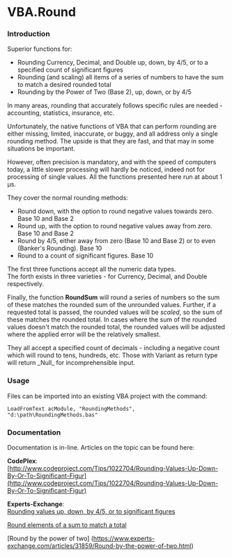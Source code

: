 ﻿# VBA.Round

### Introduction

Superior functions for:

* Rounding Currency, Decimal, and Double up, down, by 4/5, or to a specified count of significant figures
* Rounding \(and scaling\) all items of a series of numbers to have the sum to match a desired rounded total
* Rounding by the Power of Two (Base 2), up, down, or by 4/5

In many areas, rounding that accurately follows specific rules are needed - accounting, statistics, insurance, etc.

Unfortunately, the native functions of VBA that can perform rounding are either missing, limited, inaccurate, or buggy, and all address only a single rounding method. The upside is that they are fast, and that may in some situations be important.

However, often precision is mandatory, and with the speed of computers today, a little slower processing will hardly be noticed, indeed not for processing of single values. All the functions presented here run at about 1 µs.

They cover the normal rounding methods:

* Round down, with the option to round negative values towards zero. Base 10 and Base 2
* Round up, with the option to round negative values away from zero. Base 10 and Base 2
* Round by 4/5, either away from zero (Base 10 and Base 2) or to even  \(Banker's Rounding\). Base 10
* Round to a count of significant figures. Base 10

The first three functions accept all the numeric data types.  
The forth exists in three varieties - for Currency, Decimal, and Double respectively.

Finally, the function **RoundSum** will round a series of numbers so the sum of these matches the rounded sum of the unrounded values. Further, if a requested total is passed, the rounded values will be _scaled_, so the sum of these matches the rounded total. In cases where the sum of the rounded values doesn't match the rounded total, the rounded values will be adjusted where the applied error will be the relatively smallest.

They all accept a specified count of decimals - including a negative count which will round to tens, hundreds, etc. Those with Variant as return type will return \_Null\_ for incomprehensible input.

### Usage

Files can be imported into an existing VBA project with the command:

`LoadFromText acModule, "RoundingMethods", "d:\path\RoundingMethods.bas"`

### Documentation

Documentation is in-line. Articles on the topic can be found here:

**CodePlex**:  
[http://www.codeproject.com/Tips/1022704/Rounding-Values-Up-Down-By-Or-To-Significant-Figur](http://www.codeproject.com/Tips/1022704/Rounding-Values-Up-Down-By-Or-To-Significant-Figur)

**Experts-Exchange**:  
[Rounding values up, down, by 4/5, or to significant figures](https://www.experts-exchange.com/articles/20299/Rounding-values-up-down-by-4-5-or-to-significant-figures.html)

[Round elements of a sum to match a total](https://www.experts-exchange.com/articles/31683/Round-elements-of-a-sum-to-match-a-total.html)

[Round by the power of two]
(https://www.experts-exchange.com/articles/31859/Round-by-the-power-of-two.html)
